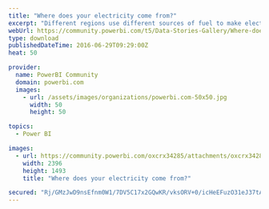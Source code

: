```yaml
---
title: "Where does your electricity come from?"
excerpt: "Different regions use different sources of fuel to make electricity. Not every kWh of electricity is as clean and renewable as others. Explore the"
webUrl: https://community.powerbi.com/t5/Data-Stories-Gallery/Where-does-your-electricity-come-from/m-p/46646
type: download
publishedDateTime: 2016-06-29T09:29:00Z
heat: 50

provider:
  name: PowerBI Community
  domain: powerbi.com
  images:
    - url: /assets/images/organizations/powerbi.com-50x50.jpg
      width: 50
      height: 50

topics:
  - Power BI

images:
  - url: https://community.powerbi.com/oxcrx34285/attachments/oxcrx34285/DataStoriesGallery/120/1/Where%20does%20electricity%20come%20from%20-%20small.PNG
    width: 2396
    height: 1493
    title: "Where does your electricity come from?"

secured: "Rj/GMzJwD9nsEfnm0W1/7DV5C17x2GQwKR/vksORV+0/icHeEFuzO31eJ37tAont+zORGx5i1gPkVQeWPf9mMwjAoExx++9nfUDG/gqmYrbSwKBqqCMHE1iw8zCeZyh4YhigBWSk9kHtM/oOT3mMiSeXVqPUf7w1B9oo/Hn4alfHeoIPanNm/CoTvYJmo9vcAPrHkYk2MT59VNC6+oRIFxFh7keAybk0MSLa0mbEfutMngfdGEr1Z8bp2YsTPB/S4Iy9k9njlGFBfHUS6p+Saozq1DY7A9FnRLqaz37PGsjm47eeiQGoVXMglFtSOqmObigMgOl6q5rW01fZgWcfs2pnrTSwrQEpvIuFfyixRXOoXeiRFEjl/YLHTxSr3dAe;T/StuPr/5z3yp4mPM5dubw=="
---
```


